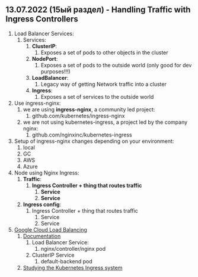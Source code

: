 ## 13.07.2022 (15ый раздел) - Handling Traffic with Ingress Controllers

1. Load Balancer Services:
   1. Services:
      1. **ClusterIP**:
         1. Exposes a set of pods to other objects in the cluster
      2. **NodePort**:
         1. Exposes a set of pods to the outside world (only good for dev purposes!!!)
      3. **LoadBalancer**:
         1. Legacy way of getting Network traffic into a cluster
      4. **Ingress**:
         1. Exposes a set of services to the outside world
2. Use ingress-nginx:
   1. we are using **ingress-nginx**, a community led project:
      1. github.com/kubernetes/ingress-nginx
   2. we are not using kubernetes-ingress, a project led by the company nginx:
      1. github.com/nginxinc/kubernetes-ingress
3. Setup of ingress-nginx changes depending on your environment:
   1. local
   2. GC
   3. AWS
   4. Azure
4. Node using Nginx Ingress:
   1. **Traffic**:
      1. **Ingress Controller + thing that routes traffic**
         1. **Service**
         2. **Service**
   2. **Ingress config**:
      1. Ingress Controller + thing that routes traffic
         1. Service
         2. Service
5. [Google Cloud Load Balancing](https://cloud.google.com/load-balancing)
   1. [Documentation](https://cloud.google.com/load-balancing#section-5)
      1. Load Balancer Service:
         1. nginx/controller/nginx pod
      2. ClusterIP Service
         1. default-backend pod
   2. [Studying the Kubernetes Ingress system](https://www.joyfulbikeshedding.com/blog/2018-03-26-studying-the-kubernetes-ingress-system.html)